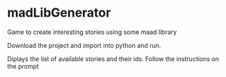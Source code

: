 # madLibGenerator
Game to create interesting stories using some maad library

Download the project and import into python and run.

Diplays the list of available stories and their ids.
Follow the instructions on the prompt
